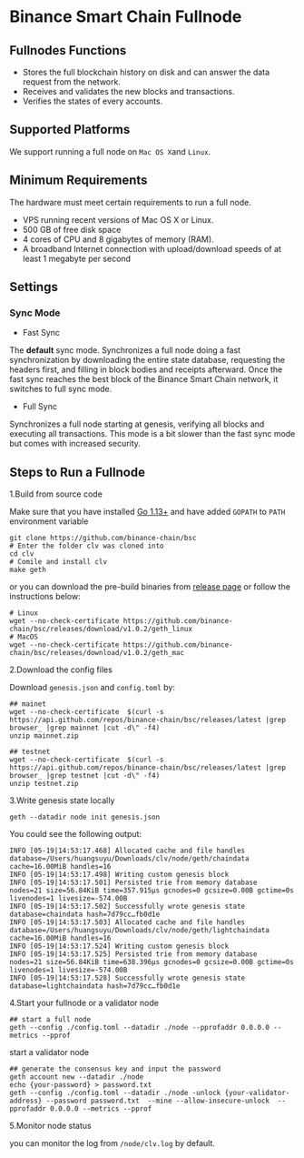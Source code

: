# Binance Smart Chain Fullnode

## Fullnodes Functions <a id="fullnodes-functions"></a>

* Stores the full blockchain history on disk and can answer the data request from the network.
* Receives and validates the new blocks and transactions.
* Verifies the states of every accounts.

## Supported Platforms <a id="supported-platforms"></a>

We support running a full node on `Mac OS X`and `Linux`.

## Minimum Requirements <a id="minimum-requirements"></a>

The hardware must meet certain requirements to run a full node.

* VPS running recent versions of Mac OS X or Linux.
* 500 GB of free disk space
* 4 cores of CPU and 8 gigabytes of memory \(RAM\).
* A broadband Internet connection with upload/download speeds of at least 1 megabyte per second

## Settings <a id="settings"></a>

### Sync Mode <a id="sync-mode"></a>

* Fast Sync

The **default** sync mode. Synchronizes a full node doing a fast synchronization by downloading the entire state database, requesting the headers first, and filling in block bodies and receipts afterward. Once the fast sync reaches the best block of the Binance Smart Chain network, it switches to full sync mode.

* Full Sync

Synchronizes a full node starting at genesis, verifying all blocks and executing all transactions. This mode is a bit slower than the fast sync mode but comes with increased security.

## Steps to Run a Fullnode <a id="steps-to-run-a-fullnode"></a>

1.Build from source code

Make sure that you have installed [Go 1.13+](https://golang.org/doc/install) and have added `GOPATH` to `PATH` environment variable

```text
git clone https://github.com/binance-chain/bsc
# Enter the folder clv was cloned into
cd clv
# Comile and install clv
make geth
```

or you can download the pre-build binaries from [release page](https://github.com/binance-chain/bsc/releases/latest) or follow the instructions below:

```text
# Linux
wget --no-check-certificate https://github.com/binance-chain/bsc/releases/download/v1.0.2/geth_linux
# MacOS
wget --no-check-certificate https://github.com/binance-chain/bsc/releases/download/v1.0.2/geth_mac
```

2.Download the config files

Download `genesis.json` and `config.toml` by:

```text
## mainet
wget --no-check-certificate  $(curl -s https://api.github.com/repos/binance-chain/bsc/releases/latest |grep browser_ |grep mainnet |cut -d\" -f4)
unzip mainnet.zip

## testnet
wget --no-check-certificate  $(curl -s https://api.github.com/repos/binance-chain/bsc/releases/latest |grep browser_ |grep testnet |cut -d\" -f4)
unzip testnet.zip
```

3.Write genesis state locally

```text
geth --datadir node init genesis.json
```

You could see the following output:

```text
INFO [05-19|14:53:17.468] Allocated cache and file handles         database=/Users/huangsuyu/Downloads/clv/node/geth/chaindata cache=16.00MiB handles=16
INFO [05-19|14:53:17.498] Writing custom genesis block
INFO [05-19|14:53:17.501] Persisted trie from memory database      nodes=21 size=56.84KiB time=357.915µs gcnodes=0 gcsize=0.00B gctime=0s livenodes=1 livesize=-574.00B
INFO [05-19|14:53:17.502] Successfully wrote genesis state         database=chaindata hash=7d79cc…fb0d1e
INFO [05-19|14:53:17.503] Allocated cache and file handles         database=/Users/huangsuyu/Downloads/clv/node/geth/lightchaindata cache=16.00MiB handles=16
INFO [05-19|14:53:17.524] Writing custom genesis block
INFO [05-19|14:53:17.525] Persisted trie from memory database      nodes=21 size=56.84KiB time=638.396µs gcnodes=0 gcsize=0.00B gctime=0s livenodes=1 livesize=-574.00B
INFO [05-19|14:53:17.528] Successfully wrote genesis state         database=lightchaindata hash=7d79cc…fb0d1e
```

4.Start your fullnode or a validator node

```text
## start a full node
geth --config ./config.toml --datadir ./node --pprofaddr 0.0.0.0 --metrics --pprof
```

start a validator node

```text
## generate the consensus key and input the password
geth account new --datadir ./node
echo {your-password} > password.txt
geth --config ./config.toml --datadir ./node -unlock {your-validator-address} --password password.txt  --mine --allow-insecure-unlock  --pprofaddr 0.0.0.0 --metrics --pprof
```

5.Monitor node status

you can monitor the log from `/node/clv.log` by default.

